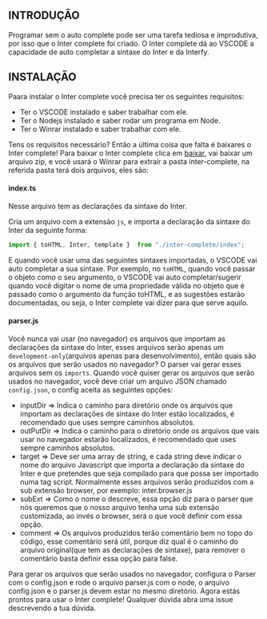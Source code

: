 ## INTRODUÇÃO

Programar sem o auto complete pode ser uma tarefa tediosa e improdutiva, por isso que o Inter complete foi criado. O Inter complete dá ao VSCODE a capacidade de auto completar a sintaxe do Inter e da Interfy. 

## INSTALAÇÃO

Paara instalar o Inter complete você precisa ter os seguintes requisitos:

*	Ter o VSCODE instalado e saber trabalhar com ele.
*	Ter o Nodejs instalado e saber rodar um programa em Node.
*	Ter o Winrar instalado e saber trabalhar com ele.

Tens os requisitos necessário? Então a última coisa que falta é baixares o Inter complete! Para baixar o Inter complete clica em [baixar](https://github.com/interjs/inter-complete/releases/download/v1.0.0/inter-complete.zip), vai baixar um arquivo zip, e você usará o Winrar para extrair a pasta inter-complete, na referida pasta terá dois arquivos, eles são:

#### index.ts
 Nesse arquivo tem as declarações da sintaxe do Inter.

Cria um arquivo com a extensão `js`, e importa a declaração da sintaxe do Inter da seguinte forma:

```js
import { toHTML, Inter, template }  from "./inter-complete/index";

```

E quando você usar uma das seguintes sintaxes importadas, o VSCODE vai auto completar a sua sintaxe. Por exemplo, no `toHTML`, quando você passar o objeto como o seu argumento, o VSCODE vai auto completar/sugerir quando você digitar o nome de uma propriedade válida no objeto que é passado como o argumento da função toHTML, e as sugestões estarão documentadas, ou seja, o Inter complete vai dizer para que serve aquilo.

#### parser.js

Você nunca vai usar (no navegador) os arquivos que importam as declarações da sintaxe do Inter, esses arquivos serão apenas um `development-only`(arquivos apenas para desenvolvimento), então quais são os arquivos que serão usados no navegador? O parser vai gerar esses arquivos sem os `imports`. Quando você quiser gerar os arquivos que serão usados no navegador, você deve criar um arquivo JSON chamado `config.json`, o config aceita as seguintes opções:

* inputDir => Indica o caminho para diretório onde os arquivos  que importam as declarações de sintaxe do Inter estão localizados, é recomendado que uses sempre caminhos absolutos.
* outPutDir => Indica o caminho para o diretório onde os arquivos que vais usar no navegador estarão localizados, é recomendado que uses sempre caminhos absolutos.
* target => Deve ser uma array de string, e cada string deve indicar o nome do arquivo Javascript que importa a declaração da sintaxe do Inter e que pretendes que seja compilado para que possa ser importado numa tag script. Normalmente esses arquivos serão produzidos com a sub extensão browser, por exemplo: inter.browser.js
* subExt => Como o nome o descreve, essa opção diz para o parser que nós queremos que o nosso arquivo tenha uma sub extensão customizada, ao invés o browser, será o que você definir com essa opção.
* comment => Os arquivos produzidos terão comentário bem no topo do código, esse comentário será útil, porque diz qual é o caminho do arquivo original(que tem as declarações de sintaxe), para remover o comentário basta definir essa opção para false.

Para gerar os arquivos que serão usados no navegador, configura o Parser com o config.json e rode o arquivo parser.js com o node, o arquivo config.json e o parser.js devem estar no mesmo diretório.
Agora estás prontos para usar o Inter complete! Qualquer dúvida abra uma issue descrevendo a tua dúvida.


